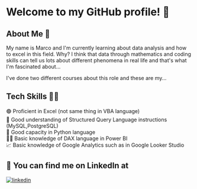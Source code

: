 # Welcome to my GitHub profile! 👋
## About Me 🚀


My name is Marco and I'm currently learning about data analysis and how to excel in this field. Why? I think that data through mathematics and coding skills can tell us lots about different phenomena in real life and that's what I'm fascinated about...

I've done two different courses about this role and these are my...
## Tech Skills 🧑‍💻​ 
🟢 Proficient in Excel (not same thing in VBA language)  
​🧠 Good understanding of Structured Query Language instructions (MySQL,PostgreSQL)  
🐍​ Good capacity in Python language  
👨‍💻​ Basic knowledge of DAX language in Power BI  
📈 Basic knowledge of Google Analytics such as in Google Looker Studio
## 🔗 You can find me on LinkedIn at  
[![linkedin](https://img.shields.io/badge/linkedin-0A66C2?style=for-the-badge&logo=linkedin&logoColor=white)](www.linkedin.com/in/marco-tripodi)
